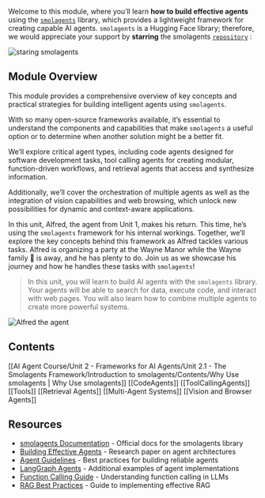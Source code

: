 Welcome to this module, where you’ll learn **how to build effective agents** using the [`smolagents`](https://github.com/huggingface/smolagents) library, which provides a lightweight framework for creating capable AI agents.
`smolagents` is a Hugging Face library; therefore, we would appreciate your support by **starring** the smolagents [`repository`](https://github.com/huggingface/smolagents) :

![staring smolagents](https://huggingface.co/datasets/agents-course/course-images/resolve/main/en/unit2/smolagents/star_smolagents.gif)

## Module Overview

This module provides a comprehensive overview of key concepts and practical strategies for building intelligent agents using `smolagents`.

With so many open-source frameworks available, it’s essential to understand the components and capabilities that make `smolagents` a useful option or to determine when another solution might be a better fit.

We’ll explore critical agent types, including code agents designed for software development tasks, tool calling agents for creating modular, function-driven workflows, and retrieval agents that access and synthesize information.

Additionally, we’ll cover the orchestration of multiple agents as well as the integration of vision capabilities and web browsing, which unlock new possibilities for dynamic and context-aware applications.

In this unit, Alfred, the agent from Unit 1, makes his return. This time, he’s using the `smolagents` framework for his internal workings. Together, we’ll explore the key concepts behind this framework as Alfred tackles various tasks. Alfred is organizing a party at the Wayne Manor while the Wayne family 🦇 is away, and he has plenty to do. Join us as we showcase his journey and how he handles these tasks with `smolagents`!

>In this unit, you will learn to build AI agents with the `smolagents` library. Your agents will be able to search for data, execute code, and interact with web pages. You will also learn how to combine multiple agents to create more powerful systems.

![Alfred the agent](https://huggingface.co/datasets/agents-course/course-images/resolve/main/en/unit1/this-is-alfred.jpg)

## Contents

[[AI Agent Course/Unit 2 - Frameworks for AI Agents/Unit 2.1 - The Smolagents Framework/Introduction to smolagents/Contents/Why Use smolagents | Why Use smolagents]]
[[CodeAgents]]
[[ToolCallingAgents]]
[[Tools]]
[[Retrieval Agents]]
[[Multi-Agent Systems]]
[[Vision and Browser Agents]]


## Resources

- [smolagents Documentation](https://huggingface.co/docs/smolagents) - Official docs for the smolagents library
- [Building Effective Agents](https://www.anthropic.com/research/building-effective-agents) - Research paper on agent architectures
- [Agent Guidelines](https://huggingface.co/docs/smolagents/tutorials/building_good_agents) - Best practices for building reliable agents
- [LangGraph Agents](https://langchain-ai.github.io/langgraph/) - Additional examples of agent implementations
- [Function Calling Guide](https://platform.openai.com/docs/guides/function-calling) - Understanding function calling in LLMs
- [RAG Best Practices](https://www.pinecone.io/learn/retrieval-augmented-generation/) - Guide to implementing effective RAG